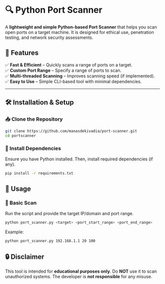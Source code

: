 # 🔍 Python Port Scanner  

A **lightweight and simple Python-based Port Scanner** that helps you scan open ports on a target machine. It is designed for ethical use, penetration testing, and network security assessments.  

## 🚀 Features  

✅ **Fast & Efficient** – Quickly scans a range of ports on a target.  
✅ **Custom Port Range** – Specify a range of ports to scan.  
✅ **Multi-threaded Scanning** – Improves scanning speed (if implemented).  
✅ **Easy to Use** – Simple CLI-based tool with minimal dependencies.  

---

## 🛠 Installation & Setup  

### 📥 Clone the Repository  
```bash
git clone https://github.com/manasdekivadia/port-scanner.git
cd portscanner
```

### 📌 Install Dependencies  
Ensure you have Python installed. Then, install required dependencies (if any).  
```bash
pip install -r requirements.txt
```

## 🚀 Usage  

### 🔹 Basic Scan  
Run the script and provide the target IP/domain and port range.  
```bash
python port_scanner.py <target> <port_start_range> <port_end_range>
```
Example:  
```bash
python port_scanner.py 192.168.1.1 20 100
```
## 🔒 Disclaimer  
This tool is intended for **educational purposes only**. Do **NOT** use it to scan unauthorized systems. The developer is **not responsible** for any misuse.

